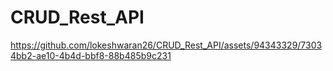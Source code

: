 # CRUD_Rest_API
https://github.com/lokeshwaran26/CRUD_Rest_API/assets/94343329/73034bb2-ae10-4b4d-bbf8-88b485b9c231
